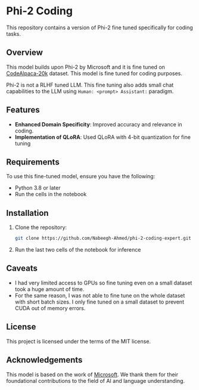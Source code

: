 # Phi-2 Coding

This repository contains a version of Phi-2 fine tuned specifically for coding tasks.

## Overview

This model builds upon Phi-2 by Microsoft and it is fine tuned on <a href="https://huggingface.co/datasets/lucasmccabe-lmi/CodeAlpaca-20k">CodeAlpaca-20k</a> dataset. This model is fine tuned for coding purposes.

Phi-2 is not a RLHF tuned LLM. This fine tuning also adds small chat capabilities to the LLM using `Human: <prompt> Assistant:` paradigm.

## Features

- **Enhanced Domain Specificity**: Improved accuracy and relevance in coding.
- **Implementation of QLoRA**: Used QLoRA with 4-bit quantization for fine tuning

## Requirements

To use this fine-tuned model, ensure you have the following:

- Python 3.8 or later
- Run the cells in the notebook

## Installation

1. Clone the repository:
   ```bash
   git clone https://github.com/Nabeegh-Ahmed/phi-2-coding-expert.git
   ```
2. Run the last two cells of the notebook for inference

## Caveats

- I had very limited access to GPUs so fine tuning even on a small dataset took a huge amount of time.
- For the same reason, I was not able to fine tune on the whole dataset with short batch sizes. I only fine tuned on a small dataset to prevent CUDA out of memory errors.

## License

This project is licensed under the terms of the MIT license.

## Acknowledgements

This model is based on the work of <a href="https://huggingface.co/microsoft/phi-2">Microsoft</a>. We thank them for their foundational contributions to the field of AI and language understanding.
